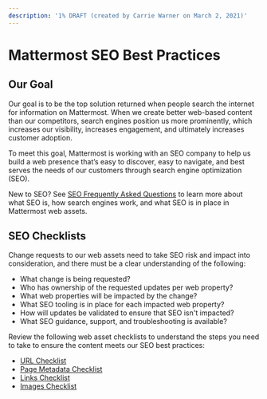 ```yaml
---
description: '1% DRAFT (created by Carrie Warner on March 2, 2021)'
---
```


# Mattermost SEO Best Practices

## Our Goal
Our goal is to be the top solution returned when people search the internet for information on Mattermost. When we create better web-based content than our competitors, search engines position us more prominently, which increases our visibility, increases engagement, and ultimately increases customer adoption.

To meet this goal, Mattermost is working with an SEO company to help us build a web presence that’s easy to discover, easy to navigate, and best serves the needs of our customers through search engine optimization (SEO).

New to SEO? See [SEO Frequently Asked Questions](https://handbook.mattermost.com/operations/messaging-and-math/seo-frequently-asked-questions) to learn more about what SEO is, how search engines work, and what SEO is in place in Mattermost web assets.

## SEO Checklists

Change requests to our web assets need to take SEO risk and impact into consideration, and there must be a clear understanding of the following:

* What change is being requested?
* Who has ownership of the requested updates per web property?
* What web properties will be impacted by the change?
* What SEO tooling is in place for each impacted web property? 
* How will updates be validated to ensure that SEO isn't impacted?
* What SEO guidance, support, and troubleshooting is available?

Review the following web asset checklists to understand the steps you need to take to ensure the content meets our SEO best practices:

* [URL Checklist](https://handbook.mattermost.com/operations/messaging-and-math/url-seo-checklist)
* [Page Metadata Checklist](https://handbook.mattermost.com/operations/messaging-and-math/page-metadata-seo-checklist)
* [Links Checklist](https://handbook.mattermost.com/operations/messaging-and-math/links-seo-checklist)
* [Images Checklist](https://handbook.mattermost.com/operations/messaging-and-math/images-seo-checklist)
